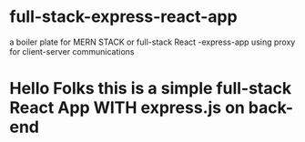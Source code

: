 # full-stack-express-react-app
a boiler plate for MERN STACK or full-stack React -express-app using proxy for client-server communications
# Hello Folks this is a simple full-stack React App WITH express.js on back-end  
